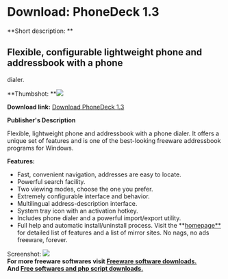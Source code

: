 # Download: PhoneDeck 1.3

**Short description: **

## Flexible, configurable lightweight phone and addressbook with a phone
dialer.

  
**Thumbshot: **![](http://www.freewarefiles.com/screenshot/phonedeck_md.gif)   
  
**Download link:** [Download PhoneDeck 1.3](http://freesoftwares.boysofts.com/PhoneDeck_program_2440.html)  
  

**Publisher's Description**  
  

Flexible, lightweight phone and addressbook with a phone dialer. It offers a
unique set of features and is one of the best-looking freeware addressbook
programs for Windows.

**Features:**

  * Fast, convenient navigation, addresses are easy to locate. 
  * Powerful search facility. 
  * Two viewing modes, choose the one you prefer. 
  * Extremely configurable interface and behavior. 
  * Multilingual address-description interface. 
  * System tray icon with an activation hotkey. 
  * Includes phone dialer and a powerful import/export utility. 
  * Full help and automatic install/uninstall process. 
Visit the **[homepage**](http://www.lodz.pdi.net/~eristic/free/phonedeck.html)
for detailed list of features and a list of mirror sites. No nags, no ads
freeware, forever.

  
  
Screenshot: ![](http://www.freewarefiles.com/screenshot/phonedeck.gif)  
**For more freeware softwares visit [Freeware software downloads.](http://freesoftwares.boysofts.com/)**   
**And [Free softwares and php script downloads.](http://www.boysofts.com/)**

